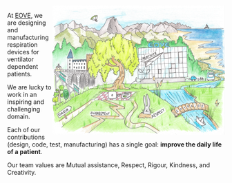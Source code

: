 <img align="right" width="400" height="300" src="./img/eove-valeurs.png">

At [EOVE](https://eove.fr), we are designing and manufacturing respiration devices for ventilator dependent patients.

We are lucky to work in an inspiring and challenging domain.

Each of our contributions (design, code, test, manufacturing) has a single goal: **improve the daily life of a patient**.

Our team values are Mutual assistance, Respect, Rigour, Kindness, and Creativity.

